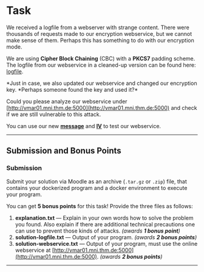 # Task

We received a logfile from a webserver with strange content. There were
thousands of requests made to our encryption webservice, but we cannot make
sense of them. Perhaps this has something to do with our encryption mode.

We are using **Cipher Block Chaining** (CBC) with a **PKCS7** padding scheme.
The logfile from our webservice in a cleaned-up version can be found here:
[logfile](./logfile-clean-short).

*Just in case, we also updated our webservice and changed our encryption key.
*Perhaps someone found the key and used it?\*

Could you please analyze our webservice under
[http://vmar01.mni.thm.de:5000](http://vmar01.mni.thm.de:5000) and check if we
are still vulnerable to this attack.

You can use our new [**message**](./message.txt) and [**IV**](./iv.txt) to test our webservice.

---

## Submission and Bonus Points

### Submission

Submit your solution via Moodle as an archive (`.tar.gz` or `.zip`) file, that
contains your dockerized program and a docker environment to execute your
program.

You can get **5 bonus points** for this task! Provide the three files as
follows:

1. **explanation.txt** — Explain in your own words how to solve the problem
   you found. Also explain if there are additional technical precautions one
   can use to prevent those kinds of attacks.
   _(awards **1 bonus point**)_
2. **solution-logfile.txt** — Output of your program.
   _(awards **2 bonus points**)_
3. **solution-webservice.txt** — Output of your program, must use the online
   webservice at
   [http://vmar01.mni.thm.de:5000](http://vmar01.mni.thm.de:5000).
   _(awards **2 bonus points**)_

---
